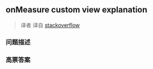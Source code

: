 ## onMeasure custom view explanation

> 译者 译自 [stackoverflow](http://stackoverflow.com/questions/12266899/onmeasure-custom-view-explanation) 

### 问题描述 

### 高票答案 

